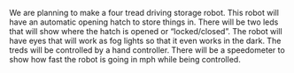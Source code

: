 We are planning to make a four tread driving storage robot. This robot will have an automatic opening hatch to store things in. 
There will be two leds that will show where the hatch is opened or “locked/closed”. 
The robot will have eyes that will work as fog lights so that it even works in the dark. The treds will be controlled by a hand controller. 
There will be a speedometer to show how fast the robot is going in mph while being controlled. 
